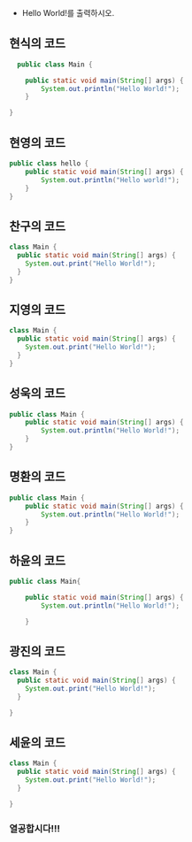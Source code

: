 - Hello World!를 출력하시오.  

## 현식의 코드  
```java
  public class Main {

    public static void main(String[] args) {
        System.out.println("Hello World!");
    }

}

```  

## 현영의 코드
```java
public class hello {
    public static void main(String[] args) {
        System.out.println("Hello world!");
    }
}
```

## 찬구의 코드
```java
class Main {
  public static void main(String[] args) {
    System.out.print("Hello World!");
  }
}
```

## 지영의 코드
```java
class Main {
  public static void main(String[] args) {
    System.out.print("Hello World!");
  }
}
```

## 성욱의 코드
```java
public class Main {
	public static void main(String[] args) {
		System.out.println("Hello World!");
	}
}
```

## 명환의 코드
```java
public class Main {
	public static void main(String[] args) {
		System.out.println("Hello World!");
	}
}
```


## 하윤의 코드
```java
public class Main{

	public static void main(String[] args) {
		System.out.println("Hello World!");

	}
```

## 광진의 코드
```java
class Main {
  public static void main(String[] args) {
    System.out.print("Hello World!");
  }

}
```

## 세윤의 코드
```java
class Main {
  public static void main(String[] args) {
    System.out.print("Hello World!");
  }

}
```

### 열공합시다!!!
